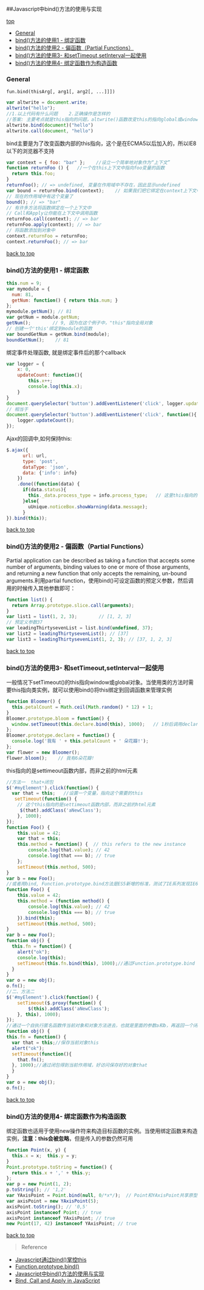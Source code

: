 ##Javascript中bind()方法的使用与实现

[top](#top)

- [General](#General)
- [bind()方法的使用1 - 绑定函数](#方法的使用1)
- [bind()方法的使用2 - 偏函数（Partial Functions）](#方法的使用2)
- [bind()方法的使用3- 和setTimeout,setInterval一起使用](#方法的使用3)
- [bind()方法的使用4- 绑定函数作为构造函数](#方法的使用4)

<h3 id="General">General</h3>

`fun.bind(thisArg[, arg1[, arg2[, ...]]])`

```javascript
var altwrite = document.write;
altwrite("hello");
//1.以上代码有什么问题    2.正确操作是怎样的
//答案: 主要考点就是this指向的问题，altwrite()函数改变this的指向global或window对象，导致执行时提示非法调用异常, 正确的方案就是使用bind()方法, 当然也可以使用call()方法
altwrite.bind(document)("hello")
altwrite.call(document, "hello")
```

bind主要是为了改变函数内部的this指向，这个是在ECMA5以后加入的，所以IE8以下的浏览器不支持

```javascript
var context = { foo: "bar" };    //设立一个简单地对象作为“上下文”
function returnFoo () {   //一个在this上下文中指向foo变量的函数
  return this.foo;    
}
returnFoo(); // => undefined, 变量在作用域中不存在，因此显示undefined
var bound = returnFoo.bind(context);    // 如果我们把它绑定在context上下文中
// 现在的作用域中有这个变量了
bound(); // => "bar"
// 有许多方法将函数绑定在一个上下文中
// Call和Apply让你能在上下文中调用函数
returnFoo.call(context); // => bar
returnFoo.apply(context); // => bar
// 将函数添加到对象中
context.returnFoo = returnFoo;
context.returnFoo(); // => bar
```

[back to top](#top)

<h3 id="方法的使用1">bind()方法的使用1 - 绑定函数</h3>

```javascript
this.num = 9; 
var mymodule = {
  num: 81,
  getNum: function() { return this.num; }
};
mymodule.getNum(); // 81
var getNum = module.getNum;
getNum();        // 9, 因为在这个例子中，"this"指向全局对象
// 创建一个'this'绑定到module的函数
var boundGetNum = getNum.bind(module);
boundGetNum();    // 81
```

绑定事件处理函数, 就是绑定事件后的那个callback

```javascript
var logger = {
    x: 0,       
    updateCount: function(){
        this.x++;
        console.log(this.x);
    }
}
document.querySelector('button').addEventListener('click', logger.updateCount.bind(logger));
// 相当于
document.querySelector('button').addEventListener('click', function(){
    logger.updateCount();
});
```

Ajax的回调中,如何保持this:

```javascript
$.ajax({
      url: url,
      type: 'post',
      dataType: 'json',
      data: {'info': info}
    })
    .done((function(data) {
      if(data.status){
        this._data.process_type = info.process_type;   // 这里this指向的是外层bind进来的this
      }else{
        uUnique.noticeBox.showWarning(data.message);
      }
}).bind(this));
```
[back to top](#top)

<h3 id="方法的使用2">bind()方法的使用2 - 偏函数（Partial Functions）</h3>

Partial application can be described as taking a function that accepts some number of arguments, binding values to one or more of those arguments, and returning a new function that only accepts the remaining, un-bound arguments.利用partial function，使用bind()可设定函数的预定义参数，然后调用的时候传入其他参数即可：

```javascript
function list() {
  return Array.prototype.slice.call(arguments);
}
var list1 = list(1, 2, 3);        // [1, 2, 3]
// 预定义参数37
var leadingThirtysevenList = list.bind(undefined, 37);
var list2 = leadingThirtysevenList(); // [37]
var list3 = leadingThirtysevenList(1, 2, 3); // [37, 1, 2, 3]
```

[back to top](#top)

<h3 id="方法的使用3">bind()方法的使用3- 和setTimeout,setInterval一起使用</h3>

一般情况下setTimeout()的this指向window或global对象。当使用类的方法时需要this指向类实例，就可以使用bind()将this绑定到回调函数来管理实例

```javascript
function Bloomer() {
  this.petalCount = Math.ceil(Math.random() * 12) + 1;
}
Bloomer.prototype.bloom = function() {
  window.setTimeout(this.declare.bind(this), 1000);   // 1秒后调用declare函数
};
Bloomer.prototype.declare = function() {
  console.log('我有 ' + this.petalCount + ' 朵花瓣!');
};
var flower = new Bloomer();
flower.bloom();    // 我有6朵花瓣!
```

this指向的是settimeout函数内部，而非之前的html元素

```javascript
//方法一  that+闭包
$('#myElement').click(function() {
  var that = this;   //设置一个变量，指向这个需要的this
   setTimeout(function() {
    // 这个this指向的是settimeout函数内部，而非之前的html元素
     $(that).addClass('aNewClass');
    }, 1000);
});
function Foo() {
    this.value = 42;
    var that = this;
    this.method = function() {  // this refers to the new instance
        console.log(that.value); // 42
        console.log(that === b); // true
    };
    setTimeout(this.method, 500);
}
var b = new Foo();
//或者用bind, Function.prototype.bind方法是ES5新增的标准，测试了IE系列发现IE6-8都不支持，只有IE9+可以使用
function Foo() {
    this.value = 42;
    this.method = (function method() {
        console.log(this.value); // 42
        console.log(this === b); // true
    }).bind(this);
    setTimeout(this.method, 500);
}
var b = new Foo();
function obj() { 
  this.fn = function() { 
    alert("ok"); 
    console.log(this); 
    setTimeout(this.fn.bind(this), 1000);//通过Function.prototype.bind 绑定当前对象 
  } 
} 
var o = new obj(); 
o.fn(); 
//二、方法二
$('#myElement').click(function() {
    setTimeout($.proxy(function() {
        $(this).addClass('aNewClass');  
    }, this), 1000);
});
//通过一个自执行匿名函数传当前对象和对象方法进去，也就是里面的参数a和b，再返回一个闭包，通过call方法使this指向正确
function obj() { 
this.fn = function() { 
  var that = this;//保存当前对象this 
  alert("ok"); 
  setTimeout(function(){ 
    that.fn(); 
  }, 1000);//通过闭包得到当前作用域，好访问保存好的对象that 
  } 
} 
var o = new obj(); 
o.fn(); 
```

[back to top](#top)

<h3 id="方法的使用4">bind()方法的使用4- 绑定函数作为构造函数</h4>

绑定函数也适用于使用new操作符来构造目标函数的实例。当使用绑定函数来构造实例，**注意：this会被忽略**，但是传入的参数仍然可用

```javascript
function Point(x, y) {
  this.x = x;  this.y = y;
}
Point.prototype.toString = function() { 
  return this.x + ',' + this.y; 
};
var p = new Point(1, 2);
p.toString(); // '1,2'
var YAxisPoint = Point.bind(null, 0/*x*/);  // Point和YAxisPoint共享原型
var axisPoint = new YAxisPoint(5);
axisPoint.toString(); // '0,5'
axisPoint instanceof Point; // true
axisPoint instanceof YAxisPoint; // true
new Point(17, 42) instanceof YAxisPoint; // true
```

[back to top](#top)

> Reference

- [Javascript通过bind()掌控this](https://my.oschina.net/blogshi/blog/265415)
- [Function.prototype.bind()](https://developer.mozilla.org/en-US/docs/Web/JavaScript/Reference/Global_Objects/Function/bind)
- [Javascript中bind()方法的使用与实现](https://my.oschina.net/blogshi/blog/265415)
- [Bind, Call and Apply in JavaScript](https://variadic.me/posts/2013-10-22-bind-call-and-apply-in-javascript.html)
